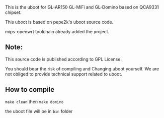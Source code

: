 This is the uboot for GL-AR150 GL-MiFi and GL-Domino based on QCA9331 chipset. 

This uboot is based on pepe2k's uboot source code. 

mips-openwrt toolchain already added the project.

Note: 
-------
This source code is published according to GPL License. 

You should bear the risk of compiling and Changing uboot yourself. We are not obliged to provide technical support related to uboot.


How to compile
------------- 
`make clean`
then `make domino`

the uboot file will be in `bin` folder 
